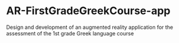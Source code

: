# AR-FirstGradeGreekCourse-app
Design and development of an augmented reality application for the assessment of the 1st grade Greek language course
